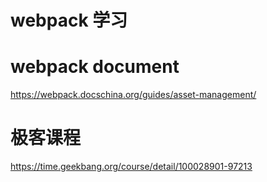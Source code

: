 <!--
 * @Description: 
 * @Author: LaughingZhu
 * @Date: 2021-05-25 18:46:03
 * @LastEditros: 
 * @LastEditTime: 2021-05-25 18:47:26
-->
# webpack 学习

# webpack document

https://webpack.docschina.org/guides/asset-management/

# 极客课程

https://time.geekbang.org/course/detail/100028901-97213